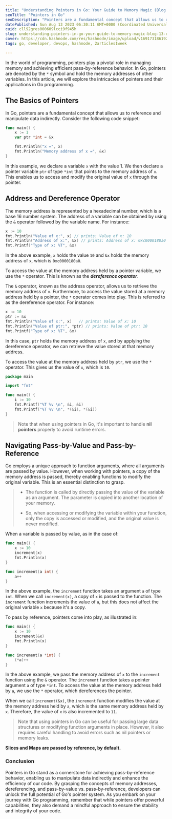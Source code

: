 ```yaml
---
title: "Understanding Pointers in Go: Your Guide to Memory Magic (Blog 13 of the Go Series)"
seoTitle: "Pointers in Go"
seoDescription: "Pointers are a fundamental concept that allows us to reference and manipulate data indirectly."
datePublished: Sun Aug 13 2023 06:30:11 GMT+0000 (Coordinated Universal Time)
cuid: cll92gres000609lcci9f945h
slug: understanding-pointers-in-go-your-guide-to-memory-magic-blog-13-of-the-go-series
cover: https://cdn.hashnode.com/res/hashnode/image/upload/v1691731861923/4bdab5ed-56ca-485c-beb4-ba7f93fc434e.png
tags: go, developer, devops, hashnode, 2articles1week

---
```


In the world of programming, pointers play a pivotal role in managing memory and achieving efficient pass-by-reference behavior. In Go, pointers are denoted by the `*` symbol and hold the memory addresses of other variables. In this article, we will explore the intricacies of pointers and their applications in Go programming.

## The Basics of Pointers

In Go, pointers are a fundamental concept that allows us to reference and manipulate data indirectly. Consider the following code snippet:

```go
func main() {
    x := 1
    var ptr *int = &x

    fmt.Println("x =", x)
    fmt.Println("Memory address of x =", &x)
}
```

In this example, we declare a variable `x` with the value 1. We then declare a pointer variable `ptr` of type `*int` that points to the memory address of `x`. This enables us to access and modify the original value of `x` through the pointer.

## Address and Dereference Operator

The memory address is represented by a hexadecimal number, which is a base 16 number system. The address of a variable can be obtained by using the `&` operator followed by the variable name. For instance:

```go
x := 10
fmt.Println("Value of x:", x) // prints: Value of x: 10
fmt.Println("Address of x:", &x) // prints: Address of x: 0xc0000180a0
fmt.Printf("Type of x: %T", &x)
```

In the above example, `x` holds the value `10` and `&x` holds the memory address of `x`, which is `0xc0000180a0`.

To access the value at the memory address held by a pointer variable, we use the `*` operator. This is known as the ***dereference operator***.

The `&` operator, known as the address operator, allows us to retrieve the memory address of `x`. Furthermore, to access the value stored at a memory address held by a pointer, the `*` operator comes into play. This is referred to as the dereference operator. For instance:

```go
x := 10
ptr := &x
fmt.Println("Value of x:", x)   // prints: Value of x: 10
fmt.Println("Value of ptr:", *ptr) // prints: Value of ptr: 10
fmt.Printf("Type of x: %T", &x)
```

In this case, `ptr` holds the memory address of `x`, and by applying the dereference operator, we can retrieve the value stored at that memory address.

To access the value at the memory address held by `ptr`, we use the `*` operator. This gives us the value of `x`, which is `10`.

```go
package main

import "fmt"

func main() {
	i := 10
	fmt.Printf("%T %v \n", &i, &i)
	fmt.Printf("%T %v \n", *(&i), *(&i))
}
```

> Note that when using pointers in Go, it's important to handle **nil pointers** properly to avoid runtime errors.

## Navigating Pass-by-Value and Pass-by-Reference

Go employs a unique approach to function arguments, where all arguments are passed by value. However, when working with pointers, a copy of the memory address is passed, thereby enabling functions to modify the original variable. This is an essential distinction to grasp.

> * The function is called by directly passing the value of the variable as an argument. The parameter is copied into another location of your memory.
>     
> * So, when accessing or modifying the variable within your function, only the copy is accessed or modified, and the original value is never modified.
>     

When a variable is passed by value, as in the case of:

```go
func main() {
    x := 10
    increment(x)
    fmt.Println(x)
}

func increment(a int) {
    a++
}
```

In the above example, the `increment` function takes an argument `a` of type `int`. When we call `increment(x)`, a copy of `x` is passed to the function. The `increment` function increments the value of `a`, but this does not affect the original variable `x` because it's a copy.

To pass by reference, pointers come into play, as illustrated in:

```go
func main() {
    x := 10
    increment(&x)
    fmt.Println(x)
}

func increment(a *int) {
    (*a)++
}
```

In the above example, we pass the memory address of `x` to the `increment` function using the `&` operator. The `increment` function takes a pointer argument `a` of type `*int`. To access the value at the memory address held by `a`, we use the `*` operator, which dereferences the pointer.

When we call `increment(&x)`, the `increment` function modifies the value at the memory address held by `a`, which is the same memory address held by `x`. Therefore, the value of `x` is also incremented to `11`.

> Note that using pointers in Go can be useful for passing large data structures or modifying function arguments in place. However, it also requires careful handling to avoid errors such as nil pointers or memory leaks.

**Slices and Maps are passed by reference, by default.**

### Conclusion

Pointers in Go stand as a cornerstone for achieving pass-by-reference behavior, enabling us to manipulate data indirectly and enhance the efficiency of our code. By grasping the concepts of memory addresses, dereferencing, and pass-by-value vs. pass-by-reference, developers can unlock the full potential of Go's pointer system. As you embark on your journey with Go programming, remember that while pointers offer powerful capabilities, they also demand a mindful approach to ensure the stability and integrity of your code.